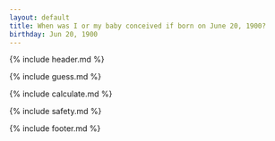 ```yaml
---
layout: default
title: When was I or my baby conceived if born on June 20, 1900?
birthday: Jun 20, 1900
---
```


{% include header.md %}

{% include guess.md %}

{% include calculate.md %}

{% include safety.md %}

{% include footer.md %}



